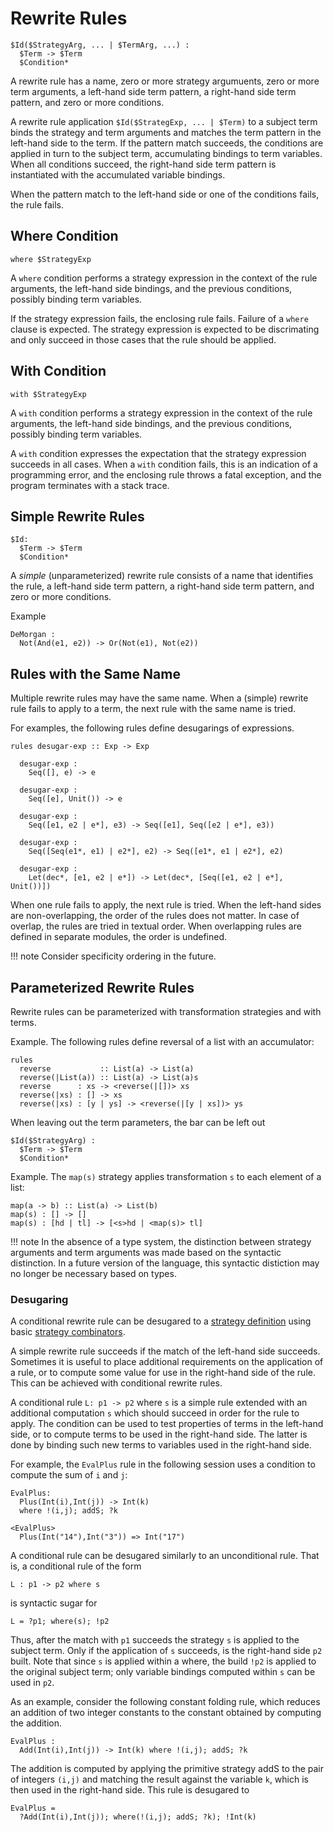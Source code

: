# Rewrite Rules

```stratego
$Id($StrategyArg, ... | $TermArg, ...) :
  $Term -> $Term
  $Condition*
```

A rewrite rule has a name, zero or more strategy argumuents, zero or more term arguments, a left-hand side term pattern, a right-hand side term pattern, and zero or more conditions.

A rewrite rule application `$Id($StrategExp, ... | $Term)` to a subject term binds the strategy and term arguments and matches the term pattern in the left-hand side to the term.
If the pattern match succeeds, the conditions are applied in turn to the subject term, accumulating bindings to term variables.
When all conditions succeed, the right-hand side term pattern is instantiated with the accumulated variable bindings.

When the pattern match to the left-hand side or one of the conditions fails, the rule fails.


## Where Condition

```stratego
where $StrategyExp
```

A `where` condition performs a strategy expression in the context of the rule arguments, the left-hand side bindings, and the previous conditions, possibly binding term variables.

If the strategy expression fails, the enclosing rule fails.
Failure of a `where` clause is expected.
The strategy expression is expected to be discrimating and only succeed in those cases that the rule should be applied.


## With Condition

```stratego
with $StrategyExp
```

A `with` condition performs a strategy expression in the context of the rule arguments, the left-hand side bindings, and the previous conditions, possibly binding term variables.

A `with` condition expresses the expectation that the strategy expression succeeds in all cases.
When a `with` condition fails, this is an indication of a programming error, and the enclosing rule throws a fatal exception, and the program terminates with a stack trace.


## Simple Rewrite Rules

```stratego
$Id:
  $Term -> $Term
  $Condition*
```

A _simple_ (unparameterized) rewrite rule consists of a name that identifies the rule, a left-hand side term pattern, a right-hand side term pattern, and zero or more conditions.

Example

```stratego
DeMorgan :
  Not(And(e1, e2)) -> Or(Not(e1), Not(e2))
```


## Rules with the Same Name

Multiple rewrite rules may have the same name.
When a (simple) rewrite rule fails to apply to a term, the next rule with the same name is tried.

For examples, the following rules define desugarings of expressions.

```stratego
rules desugar-exp :: Exp -> Exp

  desugar-exp :
    Seq([], e) -> e

  desugar-exp :
    Seq([e], Unit()) -> e

  desugar-exp :
    Seq([e1, e2 | e*], e3) -> Seq([e1], Seq([e2 | e*], e3))

  desugar-exp :
    Seq([Seq(e1*, e1) | e2*], e2) -> Seq([e1*, e1 | e2*], e2)

  desugar-exp :
    Let(dec*, [e1, e2 | e*]) -> Let(dec*, [Seq([e1, e2 | e*], Unit())])
```

When one rule fails to apply, the next rule is tried.
When the left-hand sides are non-overlapping, the order of the rules does not matter.
In case of overlap, the rules are tried in textual order.
When overlapping rules are defined in separate modules, the order is undefined.

!!! note
    Consider specificity ordering in the future.


## Parameterized Rewrite Rules

Rewrite rules can be parameterized with transformation strategies and with terms.

Example.
The following rules define reversal of a list with an accumulator:

```stratego
rules
  reverse           :: List(a) -> List(a)
  reverse(|List(a)) :: List(a) -> List(a)s  
  reverse      : xs -> <reverse(|[])> xs
  reverse(|xs) : [] -> xs
  reverse(|xs) : [y | ys] -> <reverse(|[y | xs])> ys
```

When leaving out the term parameters, the bar can be left out

```stratego
$Id($StrategyArg) :
  $Term -> $Term
  $Condition*
```

Example.
The `map(s)` strategy applies transformation `s` to each element of a list:

```stratego
map(a -> b) :: List(a) -> List(b)
map(s) : [] -> []
map(s) : [hd | tl] -> [<s>hd | <map(s)> tl]
```

!!! note
    In the absence of a type system, the distinction between strategy arguments and term arguments was made based on the syntactic distinction.
    In a future version of the language, this syntactic distiction may no longer be necessary based on types.


### Desugaring

A conditional rewrite rule can be desugared to a [strategy definition](strategy-definitions.md) using basic [strategy combinators](strategy-combinators.md).

A simple rewrite rule succeeds if the match of the left-hand side succeeds.
Sometimes it is useful to place additional requirements on the application of a rule, or to compute some value for use in the right-hand side of the rule.
This can be achieved with conditional rewrite rules.

A conditional rule `L: p1 -> p2` where `s` is a simple rule extended with an additional computation `s` which should succeed in order for the rule to apply.
The condition can be used to test properties of terms in the left-hand side, or to compute terms to be used in the right-hand side.
The latter is done by binding such new terms to variables used in the right-hand side.

For example, the `EvalPlus` rule in the following session uses a condition to compute the sum of `i` and `j`:

```stratego
EvalPlus:
  Plus(Int(i),Int(j)) -> Int(k)
  where !(i,j); addS; ?k

<EvalPlus>
  Plus(Int("14"),Int("3")) => Int("17")
```

A conditional rule can be desugared similarly to an unconditional rule.
That is, a conditional rule of the form

```stratego
L : p1 -> p2 where s
```

is syntactic sugar for

```stratego
L = ?p1; where(s); !p2
```

Thus, after the match with `p1` succeeds the strategy `s` is applied to the subject term.
Only if the application of `s` succeeds, is the right-hand side `p2` built.
Note that since `s` is applied within a where, the build `!p2` is applied to the original subject term; only variable bindings computed within `s` can be used in `p2`.

As an example, consider the following constant folding rule, which reduces an addition of two integer constants to the constant obtained by computing the addition.

```stratego
EvalPlus :
  Add(Int(i),Int(j)) -> Int(k) where !(i,j); addS; ?k
```

The addition is computed by applying the primitive strategy addS to the pair of integers `(i,j)` and matching the result against the variable `k`, which is then used in the right-hand side.
This rule is desugared to

```stratego
EvalPlus =
  ?Add(Int(i),Int(j)); where(!(i,j); addS; ?k); !Int(k)
```

